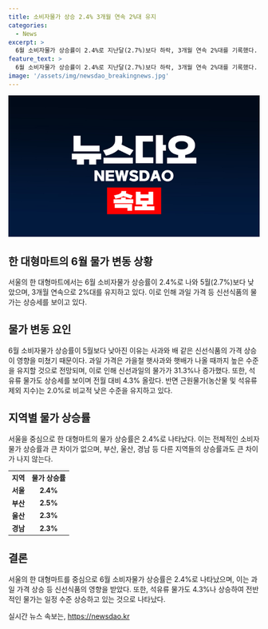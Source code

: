 ```yaml
---
title: 소비자물가 상승 2.4% 3개월 연속 2%대 유지
categories:
  - News
excerpt: >
  6월 소비자물가 상승률이 2.4%로 지난달(2.7%)보다 하락, 3개월 연속 2%대를 기록했다. 신선식품 물가는 강세를 보이며, 사과와 배 등 과일가격 상승이 영향을 미치고, 농축수산물 물가는 6.5% 상승. 신선식품은 11.7% 상승했으나, 근원물가는 2.0% 올라 비교적 낮았다. 석유류 물가도 4.3% 상승하며, 18개월 만에 가장 높은 상승률을 나타냈다.
feature_text: >
  6월 소비자물가 상승률이 2.4%로 지난달(2.7%)보다 하락, 3개월 연속 2%대를 기록했다. 신선식품 물가는 강세를 보이며, 사과와 배 등 과일가격 상승이 영향을 미치고, 농축수산물 물가는 6.5% 상승. 신선식품은 11.7% 상승했으나, 근원물가는 2.0% 올라 비교적 낮았다. 석유류 물가도 4.3% 상승하며, 18개월 만에 가장 높은 상승률을 나타냈다.
image: '/assets/img/newsdao_breakingnews.jpg'
---
```


<p><img src="/assets/img/newsdao_breakingnews.jpg" alt="ranknews 속보" /></p>

<h2 data-ke-size="size26">한 대형마트의 6월 물가 변동 상황</h2>

<p data-ke-size="size16">서울의 한 대형마트에서는 6월 소비자물가 상승률이 2.4%로 나와 5월(2.7%)보다 낮았으며, 3개월 연속으로 2%대를 유지하고 있다. 이로 인해 과일 가격 등 신선식품의 물가는 상승세를 보이고 있다.</p>

<h2 data-ke-size="size26">물가 변동 요인</h2>

<p data-ke-size="size16">6월 소비자물가 상승률이 5월보다 낮아진 이유는 사과와 배 같은 신선식품의 가격 상승이 영향을 미쳤기 때문이다. 과일 가격은 가을철 햇사과와 햇배가 나올 때까지 높은 수준을 유지할 것으로 전망되며, 이로 인해 신선과일의 물가가 31.3%나 증가했다. 또한, 석유류 물가도 상승세를 보이며 전월 대비 4.3% 올랐다. 반면 근원물가(농산물 및 석유류 제외 지수)는 2.0%로 비교적 낮은 수준을 유지하고 있다.</p>

<h2 data-ke-size="size26">지역별 물가 상승률</h2>

<p data-ke-size="size16">서울을 중심으로 한 대형마트의 물가 상승률은 2.4%로 나타났다. 이는 전체적인 소비자물가 상승률과 큰 차이가 없으며, 부산, 울산, 경남 등 다른 지역들의 상승률과도 큰 차이가 나지 않는다.</p>

<table>
    <tr>
        <th>지역</th>
        <th>물가 상승률</th>
    </tr>
    <tr>
        <td style="text-align: center; height: 17px;"><b>서울</b></td>
        <td style="text-align: center; height: 17px;"><b>2.4%</b></td>
    </tr>
    <tr>
        <td style="text-align: center; height: 17px;"><b>부산</b></td>
        <td style="text-align: center; height: 17px;"><b>2.5%</b></td>
    </tr>
    <tr>
        <td style="text-align: center; height: 17px;"><b>울산</b></td>
        <td style="text-align: center; height: 17px;"><b>2.3%</b></td>
    </tr>
    <tr>
        <td style="text-align: center; height: 17px;"><b>경남</b></td>
        <td style="text-align: center; height: 17px;"><b>2.3%</b></td>
    </tr>
</table>

<h2 data-ke-size="size26">결론</h2>

<p data-ke-size="size16">서울의 한 대형마트를 중심으로 6월 소비자물가 상승률은 2.4%로 나타났으며, 이는 과일 가격 상승 등 신선식품의 영향을 받았다. 또한, 석유류 물가도 4.3%나 상승하여 전반적인 물가는 일정 수준 상승하고 있는 것으로 나타났다.</p>
실시간 뉴스 속보는, <a href="https://newsdao.kr" rel="dofollow">https://newsdao.kr</a>


